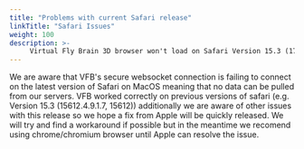 ```yaml
---
title: "Problems with current Safari release"
linkTitle: "Safari Issues"
weight: 100
description: >-
     Virtual Fly Brain 3D browser won't load on Safari Version 15.3 (17612.4.9.1.8)
---
```


We are aware that VFB's secure websocket connection is failing to connect on the latest version of Safari on MacOS meaning that no data can be pulled from our servers. VFB worked correctly on previous versions of safari (e.g. Version 15.3 (15612.4.9.1.7, 15612)) additionally we are aware of other issues with this release so we hope a fix from Apple will be quickly released. We will try and find a workaround if possible but in the meantime we recomend using chrome/chromium browser until Apple can resolve the issue.

